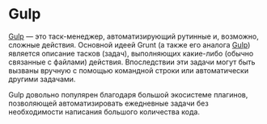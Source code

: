 # Gulp

[Gulp](http://gulpjs.com/) — это таск-менеджер, автоматизирующий рутинные и, возможно, сложные действия. Основной идеей Grunt (а также его аналога [Gulp](GULP.md)) является описание тасков (задач), выполняющих какие-либо (обычно связанные с файлами) действия. Впоследствии эти задачи могут быть вызваны вручную с помощью командной строки или автоматически другими задачами.

Gulp довольно популярен благодаря большой экосистеме плагинов, позволяющей автоматизировать ежедневные задачи без необходимости написания большого количества кода.
